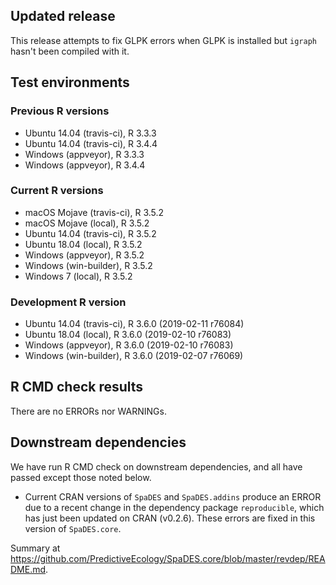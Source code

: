 ## Updated release

This release attempts to fix GLPK errors when GLPK is installed but `igraph` hasn't been compiled with it.

## Test environments

### Previous R versions
* Ubuntu 14.04        (travis-ci), R 3.3.3
* Ubuntu 14.04        (travis-ci), R 3.4.4
* Windows              (appveyor), R 3.3.3
* Windows              (appveyor), R 3.4.4

### Current R versions
* macOS Mojave       (travis-ci), R 3.5.2
* macOS Mojave           (local), R 3.5.2
* Ubuntu 14.04       (travis-ci), R 3.5.2
* Ubuntu 18.04           (local), R 3.5.2
* Windows             (appveyor), R 3.5.2
* Windows          (win-builder), R 3.5.2
* Windows 7              (local), R 3.5.2

### Development R version
* Ubuntu 14.04       (travis-ci), R 3.6.0 (2019-02-11 r76084)
* Ubuntu 18.04           (local), R 3.6.0 (2019-02-10 r76083)
* Windows             (appveyor), R 3.6.0 (2019-02-10 r76083)
* Windows          (win-builder), R 3.6.0 (2019-02-07 r76069)

## R CMD check results

There are no ERRORs nor WARNINGs.

## Downstream dependencies

We have run R CMD check on downstream dependencies, and all have passed except those noted below.

* Current CRAN versions of `SpaDES` and `SpaDES.addins` produce an ERROR due to a recent change in the dependency package `reproducible`, which has just been updated on CRAN (v0.2.6). These errors are fixed in this version of `SpaDES.core`.

Summary at https://github.com/PredictiveEcology/SpaDES.core/blob/master/revdep/README.md.
